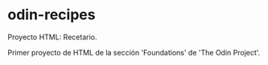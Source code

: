# odin-recipes
Proyecto HTML: Recetario.

Primer proyecto de HTML de la sección 'Foundations' de 'The Odin Project'. 